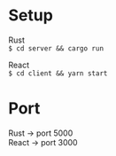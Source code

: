 # Setup
Rust  
`$ cd server && cargo run`  
  
React  
`$ cd client && yarn start`  

# Port
Rust -> port 5000  
React -> port 3000
